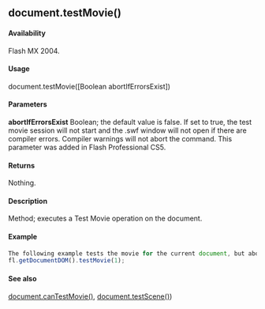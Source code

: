 ## document.testMovie()

#### Availability

Flash MX 2004.

#### Usage

document.testMovie(\[Boolean abortIfErrorsExist\])

#### Parameters

**abortIfErrorsExist** Boolean; the default value is false. If set to true, the test movie session will not start and the .swf window will not open if there are compiler errors. Compiler warnings will not abort the command. This parameter was added in Flash Professional CS5.

#### Returns

Nothing.

#### Description

Method; executes a Test Movie operation on the document.

#### Example

```javascript
The following example tests the movie for the current document, but aborts the test movie if compiler errors exist:
fl.getDocumentDOM().testMovie(1);

```
#### See also

[document.canTestMovie()](#!AdobeDocs/developers-animatesdk-docs/test/Document_object/docume27.md), [document.testScene()](#!AdobeDocs/developers-animatesdk-docs/test/Document_object/docu5979.md))

<span id="document.testScene()" class="anchor"></span>
